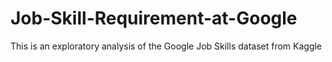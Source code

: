 # Job-Skill-Requirement-at-Google
This is an exploratory analysis of the Google Job Skills dataset from Kaggle 
